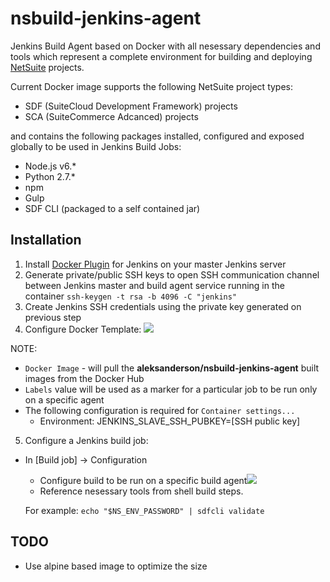 nsbuild-jenkins-agent
=====================

Jenkins Build Agent based on Docker with all nesessary dependencies and tools which represent a complete environment for building and deploying [NetSuite](http://www.netsuite.com/) projects. 

Current Docker image supports the following NetSuite project types:
* SDF (SuiteCloud Development Framework) projects
* SCA (SuiteCommerce Adcanced) projects

and contains the following packages installed, configured and exposed globally to be used in Jenkins Build Jobs:
* Node.js v6.*
* Python 2.7.*
* npm
* Gulp
* SDF CLI (packaged to a self contained jar)

Installation
------------
1. Install [Docker Plugin](https://wiki.jenkins.io/display/JENKINS/Docker+Plugin) for Jenkins on your master Jenkins server
2. Generate private/public SSH keys to open SSH communication channel between Jenkins master and build agent service running in the container
```ssh-keygen -t rsa -b 4096 -C "jenkins"```
3. Create Jenkins SSH credentials using the private key generated on previous step
4. Configure Docker Template:
![](https://monosnap.com/file/D2CpNjMiIzfDvNoxlzMBSX6KQ6oSix.png)

NOTE:
* ```Docker Image``` - will pull the **aleksanderson/nsbuild-jenkins-agent** built images from the Docker Hub
* ```Labels``` value will be used as a marker for a particular job to be run only on a specific agent
* The following configuration is required for ```Container settings...```
  * Environment: JENKINS_SLAVE_SSH_PUBKEY=[SSH public key]

5. Configure a Jenkins build job:
* In [Build job] -> Configuration
  * Configure build to be run on a specific build agent![](https://monosnap.com/file/8Gvmfye211MZEMwqoQ0nJxNsJ2HOEx.png)
  * Reference nesessary tools from shell build steps. 
  
  For example: 
  ```echo "$NS_ENV_PASSWORD" | sdfcli validate```


TODO
----
* Use alpine based image to optimize the size